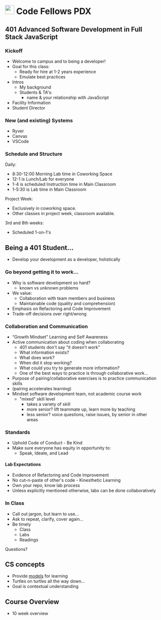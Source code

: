 <img src="https://cloud.githubusercontent.com/assets/478864/22186847/68223ce6-e0b1-11e6-8a62-0e3edc96725e.png" width=30> Code Fellows PDX
===

## 401 Advanced Software Development in Full Stack JavaScript

### Kickoff
* Welcome to campus and to being a developer!
* Goal for this class:
    * Ready for hire at 1-2 years experience
    * Emulate best practices
* Intros
    * My background
    * Students & TA's:
        * name & your relationship with JavaScript
* Facility Information
* Student Director

### New (and existing) Systems

* Ryver
* Canvas
* VSCode

### Schedule and Structure

Daily:
* 8:30-12:00 Morning Lab time in Coworking Space
* 12-1 is Lunch/Lab for everyone
* 1-4 is scheduled Instruction time in Main Classroom
* 1-5:30 is Lab time in Main Classroom

Project Week:
* Exclusively in coworking space.
* Other classes in project week, classroom available.

3rd and 8th weeks:
* Scheduled 1-on-1's

## Being a 401 Student...

* Develop your development as a developer, holistically

### Go beyond getting it to work...

* Why is software development so hard?
    * known vs unknown problems
* We value:
    * Collaboration with team members and business
    * Maintainable code (quality and comprehension)
* Emphasis on Refactoring and Code Improvement
* Trade-off decisions over right/wrong

### Collaboration and Communication
* “Growth Mindset” Learning and Self Awareness
* Active communication about coding when collaborating
    * 401 students don't say "it doesn't work"
    * What information exists? 
    * What does work? 
    * When did it stop working? 
    * What could you try to generate more information? 
    * One of the best ways to practice is through collaborative work...
* Purpose of pairing/collaborative exercises is to practice communication skills
* (pairing accelerates learning)
* Mindset software development team, not academic course work
    * "mixed" skill level
        * takes a variety of skill
        * more senior? lift teammate up, learn more by teaching
        * less senior? voice questions, raise issues, by senior in other areas

### Standards
* Uphold Code of Conduct - Be Kind
* Make sure everyone has equity in opportunity to:
    * Speak, Ideate, and Lead

#### Lab Expectations
* Evidence of Refactoring and Code Improvement
* No cut-n-paste of other's code - Kinesthetic Learning
* Own your repo, know lab process
* Unless explicitly mentioned otherwise, labs can be done collaboratively

### In Class
* Call out jargon, but learn to use...
* Ask to repeat, clarify, cover again...
* Be timely
	* Class
	* Labs
	* Readings

Questions?

## CS concepts
* Provide [models](https://en.wikipedia.org/wiki/All_models_are_wrong) for learning
* Turtles on turtles all the way down...
* Goal is contextual understanding

## Course Overview
* 10 week overview


